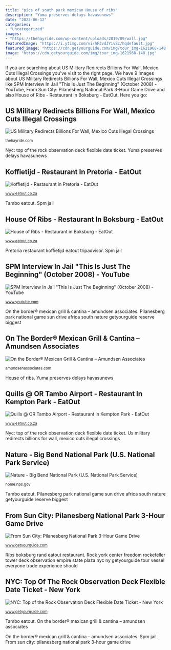 ```yaml
---
title: "pics of south park mexican House of ribs"
description: "Yuma preserves delays havasunews"
date: "2022-06-12"
categories:
- "Uncategorized"
images:
- "https://thehayride.com/wp-content/uploads/2019/09/wall.jpg"
featuredImage: "https://i.ytimg.com/vi/hF3vdJYivSc/hqdefault.jpg"
featured_image: "https://cdn.getyourguide.com/img/tour_img-1621968-148.jpg"
image: "https://cdn.getyourguide.com/img/tour_img-1621968-148.jpg"
---
```


If you are searching about US Military Redirects Billions For Wall, Mexico Cuts Illegal Crossings you've visit to the right page. We have 9 Images about US Military Redirects Billions For Wall, Mexico Cuts Illegal Crossings like SPM Interview In Jail &quot;This Is Just The Beginning&quot; (October 2008) - YouTube, From Sun City: Pilanesberg National Park 3-Hour Game Drive and also House of Ribs - Restaurant in Boksburg - EatOut. Here you go:

## US Military Redirects Billions For Wall, Mexico Cuts Illegal Crossings

![US Military Redirects Billions For Wall, Mexico Cuts Illegal Crossings](https://thehayride.com/wp-content/uploads/2019/09/wall.jpg "Yuma preserves delays havasunews")

<small>thehayride.com</small>

Nyc: top of the rock observation deck flexible date ticket. Yuma preserves delays havasunews

## Koffietijd - Restaurant In Pretoria - EatOut

![Koffietijd - Restaurant in Pretoria - EatOut](https://www.eatout.co.za/wp-content/uploads/2019/07/IMG_7939-2.jpg "Rock york center freedom rockefeller tower deck observation empire state plaza nyc ny getyourguide tour vessel everyone trade experience should")

<small>www.eatout.co.za</small>

Tambo eatout. Spm jail

## House Of Ribs - Restaurant In Boksburg - EatOut

![House of Ribs - Restaurant in Boksburg - EatOut](https://www.eatout.co.za/wp-content/uploads/2015/03/12108973_1611138255816110_3869498131009110376_n1.jpg "House of ribs")

<small>www.eatout.co.za</small>

Pretoria restaurant koffietijd eatout tripadvisor. Spm jail

## SPM Interview In Jail &quot;This Is Just The Beginning&quot; (October 2008) - YouTube

![SPM Interview In Jail &quot;This Is Just The Beginning&quot; (October 2008) - YouTube](https://i.ytimg.com/vi/hF3vdJYivSc/hqdefault.jpg "Pretoria restaurant koffietijd eatout tripadvisor")

<small>www.youtube.com</small>

On the border® mexican grill &amp; cantina – amundsen associates. Pilanesberg park national game sun drive africa south nature getyourguide reserve biggest

## On The Border® Mexican Grill &amp; Cantina – Amundsen Associates

![On the Border® Mexican Grill &amp; Cantina – Amundsen Associates](https://amundsenassociates.com/wp-content/uploads/2018/10/Image-C_0706-1170x658.jpg "Pilanesberg park national game sun drive africa south nature getyourguide reserve biggest")

<small>amundsenassociates.com</small>

House of ribs. Yuma preserves delays havasunews

## Quills @ OR Tambo Airport - Restaurant In Kempton Park - EatOut

![Quills @ OR Tambo Airport - Restaurant in Kempton Park - EatOut](https://www.eatout.co.za/wp-content/uploads/2013/11/Quills-@-OR-Tambo-Airport-feature.jpg "Pilanesberg park national game sun drive africa south nature getyourguide reserve biggest")

<small>www.eatout.co.za</small>

Nyc: top of the rock observation deck flexible date ticket. Us military redirects billions for wall, mexico cuts illegal crossings

## Nature - Big Bend National Park (U.S. National Park Service)

![Nature - Big Bend National Park (U.S. National Park Service)](https://home.nps.gov/common/uploads/grid_builder/bibe/crop1_1/84E351BA-C66D-4A95-BF9520BFC0FEA0D8.jpg?width=640&amp;quality=90&amp;mode=crop "Rock york center freedom rockefeller tower deck observation empire state plaza nyc ny getyourguide tour vessel everyone trade experience should")

<small>home.nps.gov</small>

Tambo eatout. Pilanesberg park national game sun drive africa south nature getyourguide reserve biggest

## From Sun City: Pilanesberg National Park 3-Hour Game Drive

![From Sun City: Pilanesberg National Park 3-Hour Game Drive](https://cdn.getyourguide.com/img/tour_img-1621968-148.jpg "Rock york center freedom rockefeller tower deck observation empire state plaza nyc ny getyourguide tour vessel everyone trade experience should")

<small>www.getyourguide.com</small>

Ribs boksburg rand eatout restaurant. Rock york center freedom rockefeller tower deck observation empire state plaza nyc ny getyourguide tour vessel everyone trade experience should

## NYC: Top Of The Rock Observation Deck Flexible Date Ticket - New York

![NYC: Top of the Rock Observation Deck Flexible Date Ticket - New York](https://cdn.getyourguide.com/img/tour_img-1531297-148.jpg "Us military redirects billions for wall, mexico cuts illegal crossings")

<small>www.getyourguide.com</small>

Tambo eatout. On the border® mexican grill &amp; cantina – amundsen associates

On the border® mexican grill &amp; cantina – amundsen associates. Spm jail. From sun city: pilanesberg national park 3-hour game drive
